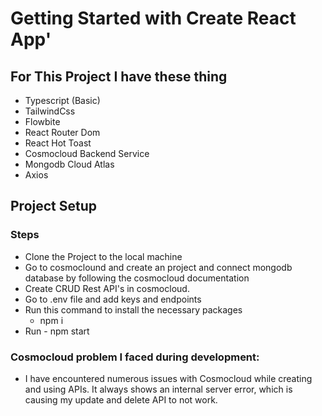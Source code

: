# Getting Started with Create React App'

## For This Project I have these thing

- Typescript (Basic)
- TailwindCss
- Flowbite
- React Router Dom
- React Hot Toast
- Cosmocloud Backend Service
- Mongodb Cloud Atlas
- Axios

## Project Setup

### Steps
- Clone the Project to the local machine
- Go to cosmoclound and create an project and connect mongodb database by following the cosmocloud documentation
- Create CRUD Rest API's in cosmocloud.
- Go to .env file and add keys and endpoints
- Run this command to install the necessary packages
    - npm i
- Run - npm start


### Cosmocloud problem I faced during development:
- I have encountered numerous issues with Cosmocloud while creating and using APIs. It always shows an internal server error, which is causing my update and delete API to not work.
